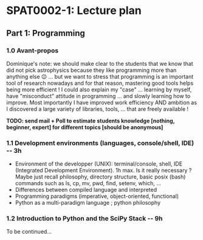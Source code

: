 # SPAT0002-1: Lecture plan

## Part 1: Programming

### 1.0 Avant-propos

Dominique's note: we should make clear to the students that we know that did not pick astrophysics
because they like programming more than anything else 😉 ... but we want to stress that programming
is an important tool of research nowadays and for that reason, mastering good tools helps being more
efficient ! I could also explain my "case" ... learning by myself, have "misconduct" attitude in
programming ... and slowly learning how to improve. Most importantly I have improved work efficiency
AND ambition as I discovered a large variety of libraries, tools, ... that are freely available !

**TODO: send mail + Poll to estimate students knowledge [nothing, beginner, expert] for different topics
[should be anonymous]**

### 1.1 Development environments (languages, console/shell, IDE) -- 3h

- Environment of the developper (UNIX): terminal/console, shell, IDE (Integrated Development Environment).
  1h max. Is it really necessary ? Maybe just recall philosophy, directory structure, basic posix (bash)
  commands such as ls, cp, mv, pwd, find, setenv, which, ...
- Differences between compiled language and interpreted
- Programming paradigms (imperative, object-oriented, functional)
- Python as a multi-paradigm language ; python philosophy

### 1.2 Introduction to Python and the SciPy Stack -- 9h

To be continued...
